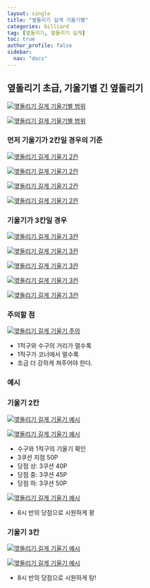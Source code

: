 ```yaml
---
layout: single
title: "옆돌리기 길게 기울기별"
categories: billiard
tag: [옆돌리기, 옆돌리기 길게] 
toc: true
author_profile: false
sidebar:
  nav: "docs"
---
```


## 옆돌리기 초급, 기울기별 긴 옆돌리기
[![옆돌리기 길게 기울기별 범위](/images/옆돌리기_길게_기울기_범위1.png)](/images/옆돌리기_길게_기울기_범위1.png)

[![옆돌리기 길게 기울기별 범위](/images/옆돌리기_길게_기울기_범위2.png)](/images/옆돌리기_길게_기울기_범위2.png)
### 먼저 기울기가 2칸일 경우의 기준
[![옆돌리기 길게 기울기 2칸](/images/옆돌리기_길게_기울기_2칸1.png)](/images/옆돌리기_길게_기울기_2칸1.png)

[![옆돌리기 길게 기울기 2칸](/images/옆돌리기_길게_기울기_2칸2.png)](/images/옆돌리기_길게_기울기_2칸2.png)

[![옆돌리기 길게 기울기 2칸](/images/옆돌리기_길게_기울기_2칸3.png)](/images/옆돌리기_길게_기울기_2칸3.png)

[![옆돌리기 길게 기울기 2칸](/images/옆돌리기_길게_기울기_2칸4.png)](/images/옆돌리기_길게_기울기_2칸4.png)

### 기울기가 3칸일 경우
[![옆돌리기 길게 기울기 3칸](/images/옆돌리기_길게_기울기_3칸1.png)](/images/옆돌리기_길게_기울기_3칸1.png)

[![옆돌리기 길게 기울기 3칸](/images/옆돌리기_길게_기울기_3칸2.png)](/images/옆돌리기_길게_기울기_3칸2.png)

[![옆돌리기 길게 기울기 3칸](/images/옆돌리기_길게_기울기_3칸3.png)](/images/옆돌리기_길게_기울기_3칸3.png)

[![옆돌리기 길게 기울기 3칸](/images/옆돌리기_길게_기울기_3칸4.png)](/images/옆돌리기_길게_기울기_3칸4.png)

[![옆돌리기 길게 기울기 3칸](/images/옆돌리기_길게_기울기_3칸5.png)](/images/옆돌리기_길게_기울기_3칸5.png)

### 주의할 점 
[![옆돌리기 길게 기울기 주의](/images/옆돌리기_길게_기울기_주의.png)](/images/옆돌리기_길게_기울기_주의.png)
* 1적구와 수구의 거리가 멀수록 
* 1적구가 코너에서 멀수록 
* 조금 더 강하게 쳐주어야 한다.

### 예시

### 기울기 2칸
[![옆돌리기 길게 기울기 예시](/images/옆돌리기_길게_기울기_예시1.png)](/images/옆돌리기_길게_기울기_예시1.png)

[![옆돌리기 길게 기울기 예시](/images/옆돌리기_길게_기울기_예시2.png)](/images/옆돌리기_길게_기울기_예시2.png)
- 수구와 1적구의 기울기 확인 
- 3쿠션 지점 50P 
- 당점 상: 3쿠션 40P
- 당점 중: 3쿠션 45P
- 당점 하: 3쿠션 50P

[![옆돌리기 길게 기울기 예시](/images/옆돌리기_길게_기울기_예시3.png)](/images/옆돌리기_길게_기울기_예시3.png)
- 8시 반의 당점으로 시원하게 꽝

### 기울기 3칸
[![옆돌리기 길게 기울기 예시](/images/옆돌리기_길게_기울기_예시4.png)](/images/옆돌리기_길게_기울기_예시4.png)

[![옆돌리기 길게 기울기 예시](/images/옆돌리기_길게_기울기_예시5.png)](/images/옆돌리기_길게_기울기_예시5.png)
- 8시 반의 당점으로 시원하게 탕!
